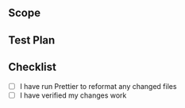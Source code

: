 <!-- Thanks for contributing to Peacock! Here's a bit of a template to help make sure everything relevant is covered. -->

## Scope

<!-- List any relevant changes you have made here. Be sure to link any issues fixed, or that are relevant to these changes. -->

## Test Plan

<!-- List how you have verified these changes work as intended. -->

## Checklist

<!--
Just a few reminders to make sure everything is perfect. You can place an "X" in the boxes to tick them off.
If you have not completed one of the steps below, you can create the pull request as a draft, and then check off the items as you go.
When you have completed the checklist, press the "Ready for review" button.
-->

-   [ ] I have run Prettier to reformat any changed files
-   [ ] I have verified my changes work
